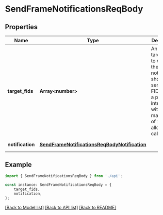 # SendFrameNotificationsReqBody


## Properties

Name | Type | Description | Notes
------------ | ------------- | ------------- | -------------
**target_fids** | **Array&lt;number&gt;** | An array of target FIDs to whom the notifications should be sent. Each FID must be a positive integer, with a maximum of 100 FIDs allowed per call. | [default to undefined]
**notification** | [**SendFrameNotificationsReqBodyNotification**](SendFrameNotificationsReqBodyNotification.md) |  | [default to undefined]

## Example

```typescript
import { SendFrameNotificationsReqBody } from './api';

const instance: SendFrameNotificationsReqBody = {
    target_fids,
    notification,
};
```

[[Back to Model list]](../README.md#documentation-for-models) [[Back to API list]](../README.md#documentation-for-api-endpoints) [[Back to README]](../README.md)
